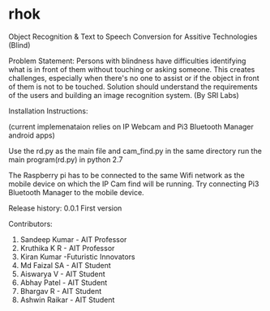 # rhok
Object Recognition & Text to Speech Conversion for Assitive Technologies (Blind)

Problem Statement: Persons with blindness have difficulties identifying what is in front of them without touching or asking someone. This creates challenges, especially when there's no one to assist or if the object in front of them is not to be touched. Solution should understand the requirements of the users and building an image recognition system. (By SRI Labs)

Installation Instructions:

(current implemenataion relies on IP Webcam and Pi3 Bluetooth Manager android apps)

Use the rd.py as the main file and cam_find.py in the same directory
run  the main program(rd.py) in python 2.7

The Raspberry pi has to be connected to the same Wifi network as the mobile device on which the IP Cam find will be running.
Try connecting Pi3 Bluetooth Manager to the mobile device.

Release history:
0.0.1 First version

Contributors:
1. Sandeep Kumar - AIT Professor
2. Kruthika K R - AIT Professor
3. Kiran Kumar -Futuristic Innovators
4. Md Faizal SA - AIT Student
5. Aiswarya V - AIT Student
6. Abhay Patel - AIT Student
7. Bhargav R - AIT Student
8. Ashwin Raikar - AIT Student

